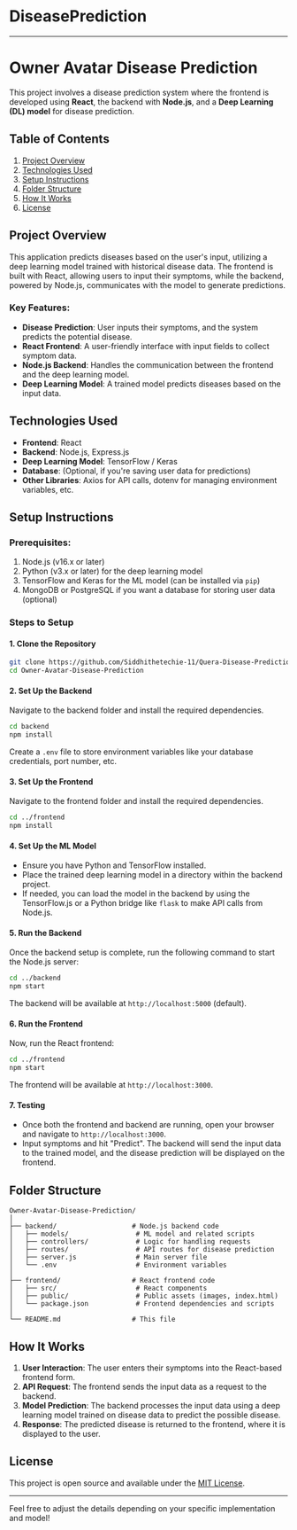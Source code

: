 # DiseasePrediction

---

# Owner Avatar Disease Prediction

This project involves a disease prediction system where the frontend is developed using **React**, the backend with **Node.js**, and a **Deep Learning (DL) model** for disease prediction.

## Table of Contents
1. [Project Overview](#project-overview)
2. [Technologies Used](#technologies-used)
3. [Setup Instructions](#setup-instructions)
4. [Folder Structure](#folder-structure)
5. [How It Works](#how-it-works)
6. [License](#license)

## Project Overview
This application predicts diseases based on the user's input, utilizing a deep learning model trained with historical disease data. The frontend is built with React, allowing users to input their symptoms, while the backend, powered by Node.js, communicates with the model to generate predictions.

### Key Features:
- **Disease Prediction**: User inputs their symptoms, and the system predicts the potential disease.
- **React Frontend**: A user-friendly interface with input fields to collect symptom data.
- **Node.js Backend**: Handles the communication between the frontend and the deep learning model.
- **Deep Learning Model**: A trained model predicts diseases based on the input data.

## Technologies Used
- **Frontend**: React
- **Backend**: Node.js, Express.js
- **Deep Learning Model**: TensorFlow / Keras
- **Database**: (Optional, if you're saving user data for predictions)
- **Other Libraries**: Axios for API calls, dotenv for managing environment variables, etc.

## Setup Instructions

### Prerequisites:
1. Node.js (v16.x or later)
2. Python (v3.x or later) for the deep learning model
3. TensorFlow and Keras for the ML model (can be installed via `pip`)
4. MongoDB or PostgreSQL if you want a database for storing user data (optional)

### Steps to Setup

#### 1. Clone the Repository
```bash
git clone https://github.com/Siddhithetechie-11/Quera-Disease-Prediction-Website
cd Owner-Avatar-Disease-Prediction
```

#### 2. Set Up the Backend
Navigate to the backend folder and install the required dependencies.

```bash
cd backend
npm install
```

Create a `.env` file to store environment variables like your database credentials, port number, etc.

#### 3. Set Up the Frontend
Navigate to the frontend folder and install the required dependencies.

```bash
cd ../frontend
npm install
```

#### 4. Set Up the ML Model
- Ensure you have Python and TensorFlow installed.
- Place the trained deep learning model in a directory within the backend project.
- If needed, you can load the model in the backend by using the TensorFlow.js or a Python bridge like `flask` to make API calls from Node.js.

#### 5. Run the Backend
Once the backend setup is complete, run the following command to start the Node.js server:

```bash
cd ../backend
npm start
```

The backend will be available at `http://localhost:5000` (default).

#### 6. Run the Frontend
Now, run the React frontend:

```bash
cd ../frontend
npm start
```

The frontend will be available at `http://localhost:3000`.

#### 7. Testing
- Once both the frontend and backend are running, open your browser and navigate to `http://localhost:3000`.
- Input symptoms and hit "Predict". The backend will send the input data to the trained model, and the disease prediction will be displayed on the frontend.

## Folder Structure

```
Owner-Avatar-Disease-Prediction/
│
├── backend/                   # Node.js backend code
│   ├── models/                 # ML model and related scripts
│   ├── controllers/            # Logic for handling requests
│   ├── routes/                 # API routes for disease prediction
│   ├── server.js               # Main server file
│   └── .env                    # Environment variables
│
├── frontend/                  # React frontend code
│   ├── src/                    # React components
│   ├── public/                 # Public assets (images, index.html)
│   └── package.json            # Frontend dependencies and scripts
│
└── README.md                  # This file
```

## How It Works

1. **User Interaction**: The user enters their symptoms into the React-based frontend form.
2. **API Request**: The frontend sends the input data as a request to the backend.
3. **Model Prediction**: The backend processes the input data using a deep learning model trained on disease data to predict the possible disease.
4. **Response**: The predicted disease is returned to the frontend, where it is displayed to the user.

## License
This project is open source and available under the [MIT License](LICENSE).

---

Feel free to adjust the details depending on your specific implementation and model!
